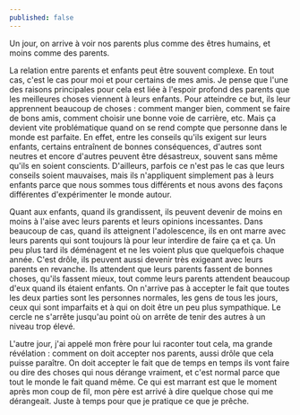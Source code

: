 ```yaml
---
published: false
---
```

Un jour, on arrive à voir nos parents plus comme des êtres humains, et moins comme des parents.

La relation entre parents et enfants peut être souvent complexe. En tout cas, c'est le cas pour moi et pour certains de mes amis. Je pense que l'une des raisons principales pour cela est liée à l'espoir profond des parents que les meilleures choses viennent à leurs enfants. Pour atteindre ce but, ils leur apprennent beaucoup de choses : comment manger bien, comment se faire de bons amis, comment choisir une bonne voie de carrière, etc. Mais ça devient vite problématique quand on se rend compte que personne dans le monde est parfaite. En effet, entre les conseils qu'ils exigent sur leurs enfants, certains entraînent de bonnes conséquences, d'autres sont neutres et encore d'autres peuvent être désastreux, souvent sans même qu'ils en soient conscients. D'ailleurs, parfois ce n'est pas le cas que leurs conseils soient mauvaises, mais ils n'appliquent simplement pas à leurs enfants parce que nous sommes tous différents et nous avons des façons différentes d'expérimenter le monde autour.

Quant aux enfants, quand ils grandissent, ils peuvent devenir de moins en moins à l'aise avec leurs parents et leurs opinions incessantes. Dans beaucoup de cas, quand ils atteignent l'adolescence, ils en ont marre avec leurs parents qui sont toujours là pour leur interdire de faire ça et ça. Un peu plus tard ils déménagent et ne les voient plus que quelquefois chaque année. C'est drôle, ils peuvent aussi devenir très exigeant avec leurs parents en revanche. Ils attendent que leurs parents fassent de bonnes choses, qu'ils fassent mieux, tout comme leurs parents attendent beaucoup d'eux quand ils étaient enfants. On n'arrive pas à accepter le fait que toutes les deux parties sont les personnes normales, les gens de tous les jours, ceux qui sont imparfaits et à qui on doit être un peu plus sympathique. Le cercle ne s'arrête jusqu'au point où on arrête de tenir des autres à un niveau trop élevé.

L'autre jour, j'ai appelé mon frère pour lui raconter tout cela, ma grande révélation : comment on doit accepter nos parents, aussi drôle que cela puisse paraître. On doit accepter le fait que de temps en temps ils vont faire ou dire des choses qui nous dérange vraiment, et c'est normal parce que tout le monde le fait quand même. Ce qui est marrant est que le moment après mon coup de fil, mon père est arrivé à dire quelque chose qui me dérangeait. Juste à temps pour que je pratique ce que je prêche.
